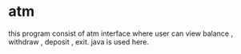 # atm
this program consist of atm interface where user can view balance , withdraw , deposit , exit.
java is used here.
